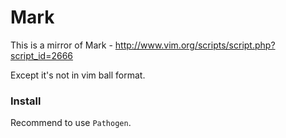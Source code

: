 # Mark

This is a mirror of Mark - http://www.vim.org/scripts/script.php?script_id=2666 

Except it's not in vim ball format.

### Install

Recommend to use `Pathogen`.
